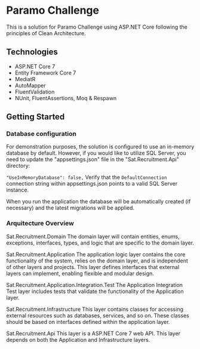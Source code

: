 # Paramo Challenge
This is a solution for Paramo Challenge using ASP.NET Core following the principles of Clean Architecture.

## Technologies
- ASP.NET Core 7
- Entity Framework Core 7
- MediatR
- AutoMapper
- FluentValidation
- NUnit, FluentAssertions, Moq & Respawn

## Getting Started

### Database configuration

For demonstration purposes, the solution is configured to use an in-memory database by default. However, if you would like to utilize SQL Server, you need to update the "appsettings.json" file in the "Sat.Recruitment.Api" directory:

`"UseInMemoryDatabase": false,`
Verify that the `DefaultConnection` connection string within appsettings.json points to a valid SQL Server instance.

When you run the application the database will be automatically created (if necessary) and the latest migrations will be applied.

### Arquitecture Overview

Sat.Recruitment.Domain
The domain layer will contain entities, enums, exceptions, interfaces, types, and logic that are specific to the domain layer.

Sat.Recruitment.Application
The application logic layer contains the core functionality of the system, relies on the domain layer, and is independent of other layers and projects. This layer defines interfaces that external layers can implement, enabling flexible and modular design.

Sat.Recruitment.Application.Integration.Test
The Application Integration Test layer includes tests that validate the functionality of the Application layer.

Sat.Recruitment.Infrastructure
This layer contains classes for accessing external resources such as databases, services, and so on. These classes should be based on interfaces defined within the application layer.

Sat.Recruitment.Api
This layer is a ASP.NET Core 7 web API. This layer depends on both the Application and Infrastructure layers.
